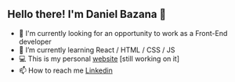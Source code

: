 ## Hello there! I'm Daniel Bazana 👋

<!--
**denielzbzn/denielzbzn** is a ✨ _special_ ✨ repository because its `README.md` (this file) appears on your GitHub profile.

Here are some ideas to get you started:
-->
- 🔭 I'm currently looking for an opportunity to work as a Front-End developer
- 🌱 I’m currently learning React / HTML / CSS / JS
- 💻 This is my personal <a href="https://denielzbzn.github.io" class="menu-01">website</a> [still working on it]
- 📫 How to reach me <a href="https://www.linkedin.com/in/danielbzn" class="menu-01">Linkedin</a>


